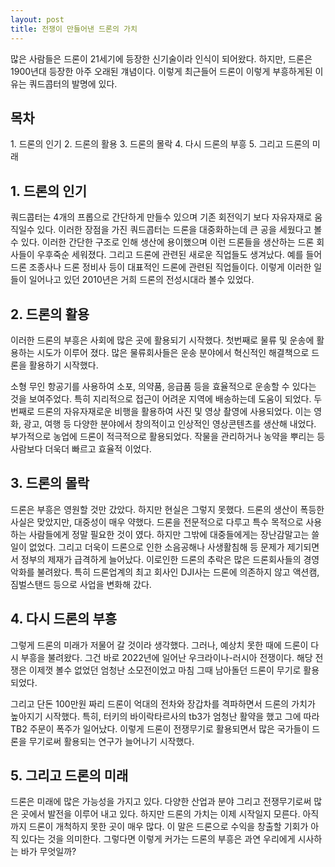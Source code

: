 ```yaml
---
layout: post
title: 전쟁이 만들어낸 드론의 가치
---
```


많은 사람들은 드론이 21세기에 등장한 신기술이라 인식이 되어왔다. 하지만, 드론은 1900년대 등장한 아주 오래된 걔념이다. 이렇게 최근들어 드론이 이렇게 부흥하게된 이유는 쿼드콥터의 발명에 있다.  

<h2>목차</h2>
1. 드론의 인기
2. 드론의 활용
3. 드론의 몰락
4. 다시 드론의 부흥 
5. 그리고 드론의 미래



<h2>1. 드론의 인기</h2>
쿼드콥터는 4개의 프롭으로 간단하게 만들수 있으며 기존 회전익기 보다 자유자재로 움직일수 있다. 
이러한 장점을 가진 쿼드콥터는 드론을 대중화하는데 큰 공을 세웠다고 볼수 있다. 
이러한 간단한 구조로 인해 생산에 용이했으며 이런 드론들을 생산하는 드론 회사들이 우후죽순 세워졌다. 
그리고 드론에 관련된 새로운 직업들도 생겨났다. 예를 들어 드론 조종사나 드론 정비사 등이 대표적인 드론에 관련된 직업들이다. 이렇게 이러한 일들이 일어나고 있던 2010년은 거희 드론의 전성시대라 볼수 있었다.



<h2>2. 드론의 활용</h2>
이러한 드론의 부흥은 사회에 많은 곳에 활용되기 시작했다. 
첫번째로 물류 및 운송에 활용하는 시도가 이루어 졌다. 
많은 물류회사들은 운송 분야에서 혁신적인 해결책으로 드론을 활용하기 시작했다. 

소형 무인 항공기를 사용하여 소포, 의약품, 응급품 등을 효율적으로 운송할 수 있다는 것을 보여주었다. 
특히 지리적으로 접근이 어려운 지역에 배송하는데 도움이 되었다. 두번째로 드론의 자유자재로운 비행을 활용하여 사진 및 영상 촬영에 사용되었다. 이는 영화, 광고, 여행 등 다양한 분야에서 창의적이고 인상적인 영상콘텐츠를 생산해 내었다. 부가적으로 농업에 드론이 적극적으로 활용되었다. 작물을 관리하거나 농약을 뿌리는 등 사람보다 더욱더 빠르고 효율적 이었다.



<h2>3. 드론의 몰락</h2>
드론은 부흥은 영원할 것만 갔았다. 하지만 현실은 그렇지 못했다. 
드론의 생산이 폭등한 사실은 맞았지만, 대중성이 매우 약했다. 
드론을 전문적으로 다루고 특수 목적으로 사용하는 사람들에게 정말 필요한 것이 였다. 
하지만 그밖에 대중들에게는 장난감말고는 쓸일이 없었다. 그리고 더욱이 드론으로 인한 소음공해나 사생활침해 등 문제가 제기되면서 정부의 제재가 급격하게 늘어났다. 
이로인한 드론의 추락은 많은 드론회사들의 경영악화를 불려왔다. 
특히 드론업계의 최고 회사인 DJI사는 드론에 의존하지 않고 액션캠, 짐벌스탠드 등으로 사업을 변화해 갔다.



<h2>4. 다시 드론의 부흥</h2> 
그렇게 드론의 미래가 저물어 갈 것이라 생각했다. 
그러나, 예상치 못한 때에 드론이 다시 부흥을 불려왔다. 그건 바로 2022년에 일어난 우크라이나-러시아 전쟁이다.
해당 전쟁은 이제껏 볼수 없었던 엄청난 소모전이었고 마침 그때 남아돌던 드론이 무기로 활용되었다. 

그리고 단돈 100만원 짜리 드론이 억대의 전차와 장갑차를 격파하면서 드론의 가치가 높아지기 시작했다. 
특히, 터키의 바이락타르사의 tb3가 엄청난 활약을 했고 그에 따라 TB2 주문이 폭주가 일어났다. 이렇게 드론이 전쟁무기로 활용되면서 많은 국가들이 드론을 무기로써 활용되는 연구가 늘어나기 시작했다.



<h2>5. 그리고 드론의 미래</h2> 
드론은 미래에 많은 가능성을 가지고 있다. 
다양한 산업과 분야 그리고 전쟁무기로써 많은 곳에서 발전을 이루어 내고 있다. 
하지만 드론의 가치는 이제 시작일지 모른다. 아직까지 드론이 개척하지 못한 곳이 매우 많다. 
이 말은 드론으로 수익을 창출할 기회가 아직 있다는 것을 의미한다.
그렇다면 이렇게 커가는 드론의 부흥은 과연 우리에게 시사하는 바가 무엇일까?
